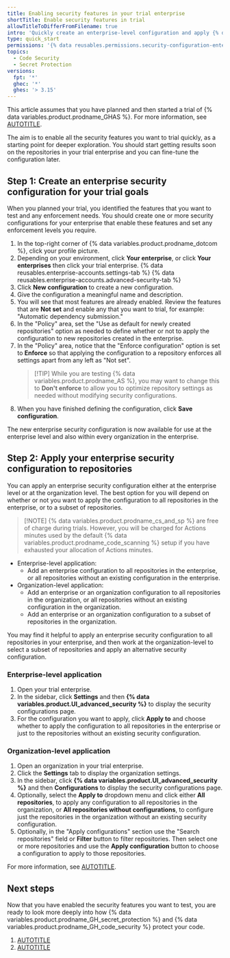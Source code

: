```yaml
---
title: Enabling security features in your trial enterprise
shortTitle: Enable security features in trial
allowTitleToDifferFromFilename: true
intro: 'Quickly create an enterprise-level configuration and apply {% data variables.product.prodname_cs_and_sp %} features across all repositories in your trial enterprise.'
type: quick_start
permissions: '{% data reusables.permissions.security-configuration-enterprise-enable %}'
topics:
  - Code Security
  - Secret Protection
versions:
  fpt: '*'
  ghec: '*'
  ghes: '> 3.15'
---
```


This article assumes that you have planned and then started a trial of {% data variables.product.prodname_GHAS %}. For more information, see [AUTOTITLE](/code-security/trialing-github-advanced-security/planning-a-trial-of-ghas).

The aim is to enable all the security features you want to trial quickly, as a starting point for deeper exploration. You should start getting results soon on the repositories in your trial enterprise and you can fine-tune the configuration later.

## Step 1: Create an enterprise security configuration for your trial goals

When you planned your trial, you identified the features that you want to test and any enforcement needs. You should create one or more security configurations for your enterprise that enable these features and set any enforcement levels you require.

1. In the top-right corner of {% data variables.product.prodname_dotcom %}, click your profile picture.
1. Depending on your environment, click **Your enterprise**, or click **Your enterprises** then click your trial enterprise.
{% data reusables.enterprise-accounts.settings-tab %}
{% data reusables.enterprise-accounts.advanced-security-tab %}
1. Click **New configuration** to create a new configuration.
1. Give the configuration a meaningful name and description.
1. You will see that most features are already enabled. Review the features that are **Not set** and enable any that you want to trial, for example: "Automatic dependency submission."
1. In the "Policy" area, set the "Use as default for newly created repositories" option as needed to define whether or not to apply the configuration to new repositories created in the enterprise.
1. In the "Policy" area, notice that the "Enforce configuration" option is set to **Enforce** so that applying the configuration to a repository enforces all settings apart from any left as "Not set".
   > [!TIP] While you are testing {% data variables.product.prodname_AS %}, you may want to change this to **Don't enforce** to allow you to optimize repository settings as needed without modifying security configurations.
1. When you have finished defining the configuration, click **Save configuration**.

The new enterprise security configuration is now available for use at the enterprise level and also within every organization in the enterprise.

## Step 2: Apply your enterprise security configuration to repositories

You can apply an enterprise security configuration either at the enterprise level or at the organization level. The best option for you will depend on whether or not you want to apply the configuration to all repositories in the enterprise, or to a subset of repositories.

> [!NOTE] {% data variables.product.prodname_cs_and_sp %} are free of charge during trials. However, you will be charged for Actions minutes used by the default {% data variables.product.prodname_code_scanning %} setup if you have exhausted your allocation of Actions minutes.

* Enterprise-level application:
   * Add an enterprise configuration to all repositories in the enterprise, or all repositories without an existing configuration in the enterprise.
* Organization-level application:
   * Add an enterprise or an organization configuration to all repositories in the organization, or all repositories without an existing configuration in the organization.
   * Add an enterprise or an organization configuration to a subset of repositories in the organization.

You may find it helpful to apply an enterprise security configuration to all repositories in your enterprise, and then work at the organization-level to select a subset of repositories and apply an alternative security configuration.

### Enterprise-level application

1. Open your trial enterprise.
1. In the sidebar, click **Settings** and then **{% data variables.product.UI_advanced_security %}** to display the security configurations page.
1. For the configuration you want to apply, click **Apply to** and choose whether to apply the configuration to all repositories in the enterprise or just to the repositories without an existing security configuration.

### Organization-level application

1. Open an organization in your trial enterprise.
1. Click the **Settings** tab to display the organization settings.
1. In the sidebar, click **{% data variables.product.UI_advanced_security %}** and then **Configurations** to display the security configurations page.
1. Optionally, select the **Apply to** dropdown menu and click either **All repositories**, to apply any configuration to all repositories in the organization, or **All repositories without configurations**, to configure just the repositories in the organization without an existing security configuration.
1. Optionally, in the "Apply configurations" section use the "Search repositories" field or **Filter** button to filter repositories. Then select one or more repositories and use the **Apply configuration** button to choose a configuration to apply to those repositories.

For more information, see [AUTOTITLE](/code-security/securing-your-organization/enabling-security-features-in-your-organization/applying-a-custom-security-configuration).

## Next steps

Now that you have enabled the security features you want to test, you are ready to look more deeply into how {% data variables.product.prodname_GH_secret_protection %} and {% data variables.product.prodname_GH_code_security %} protect your code.

1. [AUTOTITLE](/code-security/trialing-github-advanced-security/explore-trial-secret-scanning)
1. [AUTOTITLE](/code-security/trialing-github-advanced-security/explore-trial-code-scanning)
